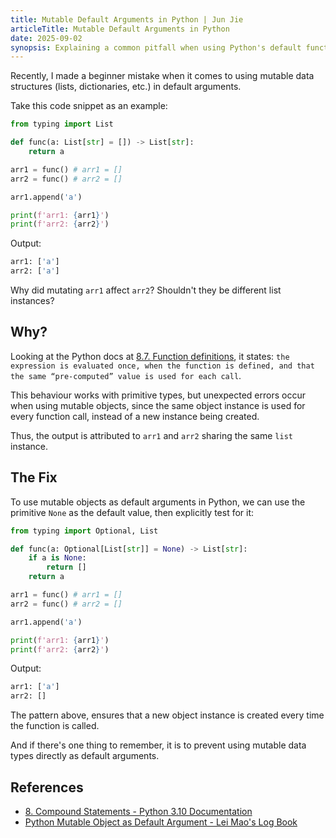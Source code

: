 ```yaml
---
title: Mutable Default Arguments in Python | Jun Jie
articleTitle: Mutable Default Arguments in Python
date: 2025-09-02
synopsis: Explaining a common pitfall when using Python's default function arguments.
---
```


Recently, I made a beginner mistake when it comes to using mutable data structures (lists, dictionaries, etc.) in default arguments.

Take this code snippet as an example:

```python
from typing import List

def func(a: List[str] = []) -> List[str]:
    return a

arr1 = func() # arr1 = []
arr2 = func() # arr2 = []

arr1.append('a')

print(f'arr1: {arr1}')
print(f'arr2: {arr2}')
```

Output:

```python
arr1: ['a']
arr2: ['a']
```

Why did mutating `arr1` affect `arr2`? Shouldn't they be different list instances?

## Why?

Looking at the Python docs at [8.7. Function definitions](https://docs.python.org/3.10/reference/compound_stmts.html#function-definitions), it states: `the expression is evaluated once, when the function is defined, and that the same “pre-computed” value is used for each call`.

This behaviour works with primitive types, but unexpected errors occur when using mutable objects, since the same object instance is used for every function call, instead of a new instance being created.

Thus, the output is attributed to `arr1` and `arr2` sharing the same `list` instance.

## The Fix

To use mutable objects as default arguments in Python, we can use the primitive `None` as the default value, then explicitly test for it:

```python
from typing import Optional, List

def func(a: Optional[List[str]] = None) -> List[str]:
    if a is None:
        return []
    return a

arr1 = func() # arr1 = []
arr2 = func() # arr2 = []

arr1.append('a')

print(f'arr1: {arr1}')
print(f'arr2: {arr2}')
```

Output:

```python
arr1: ['a']
arr2: []
```

The pattern above, ensures that a new object instance is created every time the function is called.

And if there's one thing to remember, it is to prevent using mutable data types directly as default arguments.

## References

- [8. Compound Statements - Python 3.10 Documentation](https://docs.python.org/3.10/reference/compound_stmts.html#function-definitions)
- [Python Mutable Object as Default Argument - Lei Mao's Log Book](https://leimao.github.io/blog/Python-Default-Argument-Mutable-Object/)
